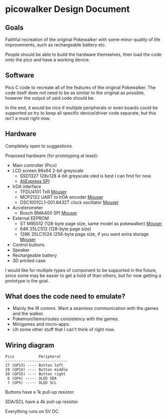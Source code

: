 # picowalker Design Document


## Goals

Faithful recreation of the original Pokewalker with some minor quality of life improvements, such as rechargeable battery etc.

People should be able to build the hardware themselves, then load the code onto the pico and have a working device.


## Software

Pico C code to recreate all of the features of the original Pokewalker.
The code itself does not need to be as similar to the original as possible, however the output of said code should be.

In the end, it would be nice if multiple peripherals or even boards could be supported so try to keep all specific device/driver code separate, but this isn't a must right now.



## Hardware

Completely open to suggestions.

Proposed hardware (for prototyping at least):

- Main controller (Pico)
- LCD screen 96x64 2-bit greyscale
    - SSD1327 128x128 4-bit greyscale oled is best I can find for now.
    - [AliExpress SPI](https://www.aliexpress.com/item/32920538010.html)
- IrDA interface
    - TFDU4101 TxR [Mouser](https://www.mouser.co.uk/ProductDetail/Vishay-Semiconductors/TFDU4101-TR3?qs=4vzNq8kLoSZaXF7Bmpq4%252Bw%3D%3D)
    - MCP2122 UART to IrDA encoder [Mouser](https://www.mouser.co.uk/ProductDetail/Microchip-Technology-Atmel/MCP2122T-E-SN?qs=php1hWwkCL7dJgtHA%2FdIXg%3D%3D)
    - DSC1001CL1-001.8432T clock oscillator [Mouser](https://www.mouser.co.uk/ProductDetail/Microchip-Technology-Atmel/DSC1001CL1-001.8432T?qs=yDQnu9hAfI%2FtBK%252Bb6vr8lA%3D%3D)
- Accelerometer
    - Bosch BMA400 SPI [Mouser](https://www.mouser.co.uk/ProductDetail/Bosch-Sensortec/BMA400?qs=f9yNj16SXrKBoguHUc32eQ%3D%3D)
- External EEPROM
    - ST M95512 (128-byte page size, same model as pokewalker) [Mouser](https://www.mouser.co.uk/ProductDetail/STMicroelectronics/M95512-DWDW4TP-K?qs=gNDSiZmRJS8kMWQ2whknqA%3D%3D)
    - 64K 25LC512 (128-byte page size)
    - 128K 25LC1024 (256-byte page size, if you want extra storage [Mouser](https://www.mouser.co.uk/ProductDetail/Microchip-Technology-Atmel/25LC1024-E-P?qs=0R2K%2FH4DmMNuJO3S%2F11Ktg%3D%3D)
- Control buttons
- Speaker
- Rechargeable battery
- 3D printed case

I would like for multiple types of component to be supported in the future, since some may be easier to get a hold of than others, but for now getting a prototype is the goal.



## What does the code need to emulate?

- Mainly the IR comms. Want a seamless communication with the games and the walker.
- Pokemon/items/routes consistency with the games.
- Minigames and micro-apps.
- Uh some other stuff that I can't think of right now.



## Wiring diagram

```
Pico           Peripheral
----------------------------
17 (GP13) ---- Button left
19 (GP14) ---- Button middle
20 (GP15) ---- Button right
 6 (GP4) ----- OLED SDA
 7 (GP5) ----- OLED SCL
```

Buttons have a 1k pull-up resistor.

SDA/SCL have a 4k pull-up resistor.

Everything runs on 5V DC.


